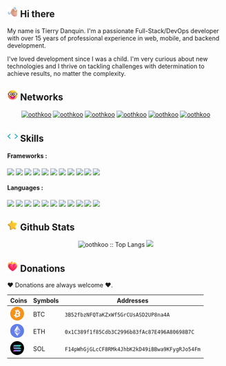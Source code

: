 ## <img src="assets/waving-hand.png" width ="25"> <b>Hi there</b>

My name is Tierry Danquin. I'm a passionate Full-Stack/DevOps developer with over 15 years of professional experience in web, mobile, and backend development.

I've loved development since I was a child. I'm very curious about new technologies and I thrive on tackling challenges with determination to achieve results, no matter the complexity.

## <img src="assets/chat.png" width ="25"> <b>Networks</b>

<p align="center">
    <a href="https://www.linkedin.com/in/tierry-danquin-oothkoo/" target="blank"><img align="center" src="https://img.shields.io/badge/linkedin-0a66c2.svg?style=for-the-badge&logo=linkedin&logoColor=white" alt="oothkoo" height="30"/></a> <a href="mailto:contact@oothkoo.com" target="blank"><img align="center" src="https://img.shields.io/badge/gmail-EA4335.svg?style=for-the-badge&logo=gmail&logoColor=white" alt="oothkoo" height="30"/></a>
    <a href="https://x.com/oothkoo" target="blank"><img align="center" src="https://img.shields.io/badge/twitter-1DA1F2.svg?style=for-the-badge&logo=x&logoColor=white" alt="oothkoo" height="30"/></a>
    <a href="https://www.reddit.com/user/oothkoo/" target="blank"><img align="center" src="https://img.shields.io/badge/reddit-FF4438.svg?style=for-the-badge&logo=reddit&logoColor=white" alt="oothkoo" height="30"/></a>
    <a href="https://discord.com/users/oothkoo" target="blank"><img align="center" src="https://img.shields.io/badge/discord-5865F2.svg?style=for-the-badge&logo=discord&logoColor=white" alt="oothkoo" height="30"/></a>
    <a href="https://www.npmjs.com/~oothkoo" target="blank"><img align="center" src="https://img.shields.io/badge/NPM-CB3837.svg?style=for-the-badge&logo=npm&logoColor=white" alt="oothkoo" height="30"/></a>
</p>

## <img src="assets/code.webp" width ="25"> <b>Skills</b>

#### Frameworks :

<img align="center" src="https://img.shields.io/badge/VueJS-4FC08D.svg?style=for-the-badge&logo=vue.js&logoColor=white" height="30"/>
<img align="center" src="https://img.shields.io/badge/ReactJS-61DAFB.svg?style=for-the-badge&logo=react&logoColor=black" height="30"/>
<img align="center" src="https://img.shields.io/badge/AngularJS-0F0F11.svg?style=for-the-badge&logo=angular&logoColor=white" height="30"/>
<img align="center" src="https://img.shields.io/badge/jQuery-0769AD.svg?style=for-the-badge&logo=jquery&logoColor=white" height="30"/>
<img align="center" src="https://img.shields.io/badge/NodeJS-5FA04E.svg?style=for-the-badge&logo=nodedotjs&logoColor=white" height="30"/>
<img align="center" src="https://img.shields.io/badge/ExpressJS-000000.svg?style=for-the-badge&logo=express&logoColor=white" height="30"/>
<img align="center" src="https://img.shields.io/badge/BackboneJS-0071B5.svg?style=for-the-badge&logo=backbonedotjs&logoColor=white" height="30"/>
<img align="center" src="https://img.shields.io/badge/NextJS-000000.svg?style=for-the-badge&logo=nextdotjs&logoColor=white" height="30"/>
<img align="center" src="https://img.shields.io/badge/Yarn-2C8EBB.svg?style=for-the-badge&logo=yarn&logoColor=white" height="30"/>
<img align="center" src="https://img.shields.io/badge/Npm-CB3837.svg?style=for-the-badge&logo=npm&logoColor=white" height="30"/>
<img align="center" src="https://img.shields.io/badge/Docker-2496ED.svg?style=for-the-badge&logo=docker&logoColor=white" height="30"/>

#### Languages :

<img align="center" src="https://img.shields.io/badge/C-A8B9CC.svg?style=for-the-badge&logo=c&logoColor=white" height="30"/>
<img align="center" src="https://img.shields.io/badge/C++-00599C.svg?style=for-the-badge&logo=cplusplus&logoColor=white" height="30"/>
<img align="center" src="https://img.shields.io/badge/Bash-4EAA25.svg?style=for-the-badge&logo=gnubash&logoColor=white" height="30"/>
<img align="center" src="https://img.shields.io/badge/Java-f89820.svg?style=for-the-badge&logo=java&logoColor=white" height="30"/>
<img align="center" src="https://img.shields.io/badge/Javascript-F7DF1E.svg?style=for-the-badge&logo=javascript&logoColor=black" height="30"/>
<img align="center" src="https://img.shields.io/badge/Typescript-3178C6.svg?style=for-the-badge&logo=typescript&logoColor=white" height="30"/>
<img align="center" src="https://img.shields.io/badge/Html5-E34F26.svg?style=for-the-badge&logo=html5&logoColor=white" height="30"/>
<img align="center" src="https://img.shields.io/badge/Css-663399.svg?style=for-the-badge&logo=css&logoColor=white" height="30"/>
<img align="center" src="https://img.shields.io/badge/Php-777BB4.svg?style=for-the-badge&logo=php&logoColor=white" height="30"/>
<img align="center" src="https://img.shields.io/badge/.Net-512BD4.svg?style=for-the-badge&logo=dotnet&logoColor=white" height="30"/>
<img align="center" src="https://img.shields.io/badge/SQL-4479A1.svg?style=for-the-badge&logo=mysql&logoColor=white" height="30"/>



## <img src="assets/star.png" width ="25"> <b>Github Stats</b>

<p align="center">
    <img height="195px" src="https://github-readme-stats.vercel.app/api/top-langs/?username=oothkoo&langs_count=6&theme=gruvbox&layout=compact&hide_border=true" alt="oothkoo :: Top Langs" />
    <img height="195px" src="https://github-readme-stats.vercel.app/api?username=oothkoo&show_icons=true&theme=gruvbox&hide_border=true" />
</p>

## <img src="assets/heart.png" width ="25"> Donations

:heart: Donations are always welcome :heart:.

Coins | Symbols | Addresses
--- | --- | ---
<img width="32" src="assets/btc.svg" alt="Bitcoin"/> | BTC | `3B52fbzNFQTaKZxWf5GrCUsASD2UP8na4A`
<img width="32" src="assets/eth.svg" alt="Ethereum"/> | ETH | `0x1C389f1f85Cdb3C2996b83fAc87E496A80698B7C`
<img width="32" src="assets/sol.svg" alt="Solana"/> | SOL | `F14pWhGjGLcCF8RMk4JhbK2kD49iBBwa9KFygRJo54Fm`